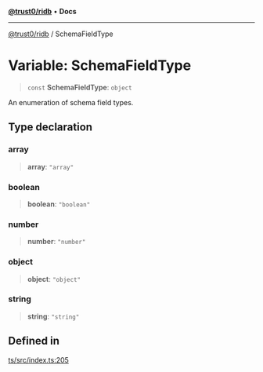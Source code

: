 [**@trust0/ridb**](../README.md) • **Docs**

***

[@trust0/ridb](../README.md) / SchemaFieldType

# Variable: SchemaFieldType

> `const` **SchemaFieldType**: `object`

An enumeration of schema field types.

## Type declaration

### array

> **array**: `"array"`

### boolean

> **boolean**: `"boolean"`

### number

> **number**: `"number"`

### object

> **object**: `"object"`

### string

> **string**: `"string"`

## Defined in

[ts/src/index.ts:205](https://github.com/elribonazo/RIDB/blob/1c63aad9f4ff19e9fbbdb4c1cc728eac5263e72c/ts/src/index.ts#L205)
